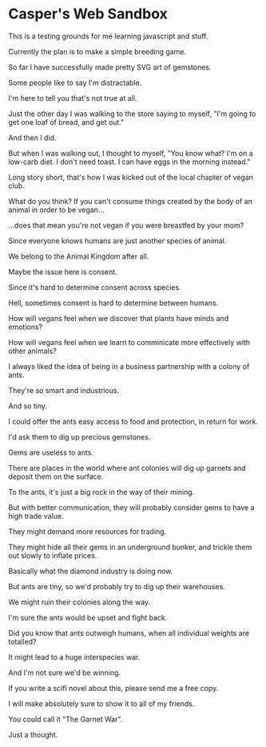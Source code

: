 # Casper's Web Sandbox
This is a testing grounds for me learning javascript and stuff.

Currently the plan is to make a simple breeding game.

So far I have successfully made pretty SVG art of gemstones.

Some people like to say I'm distractable.

I'm here to tell you that's not true at all.

Just the other day I was walking to the store saying to myself, "I'm going to get one loaf of bread, and get out."

And then I did.

But when I was walking out, I thought to myself, "You know what? I'm on a low-carb diet. I don't need toast. I can have eggs in the morning instead."

Long story short, that's how I was kicked out of the local chapter of vegan club.

What do you think? If you can't consume things created by the body of an animal in order to be vegan...

...does that mean you're not vegan if you were breastfed by your mom?

Since everyone knows humans are just another species of animal.

We belong to the Animal Kingdom after all.

Maybe the issue here is consent.

Since it's hard to determine consent across species.

Hell, sometimes consent is hard to determine between humans.

How will vegans feel when we discover that plants have minds and emotions?

How will vegans feel when we learn to comminicate more effectively with other animals?

I always liked the idea of being in a business partnership with a colony of ants.

They're so smart and industrious.

And so tiny.

I could offer the ants easy access to food and protection, in return for work.

I'd ask them to dig up precious gemstones.

Gems are useless to ants.

There are places in the world where ant colonies will dig up garnets and deposit them on the surface.

To the ants, it's just a big rock in the way of their mining.

But with better communication, they will probably consider gems to have a high trade value.

They might demand more resources for trading.

They might hide all their gems in an underground bunker, and trickle them out slowly to inflate prices.

Basically what the diamond industry is doing now.

But ants are tiny, so we'd probably try to dig up their warehouses.

We might ruin their colonies along the way.

I'm sure the ants would be upset and fight back.

Did you know that ants outweigh humans, when all individual weights are totalled?

It might lead to a huge interspecies war.

And I'm not sure we'd be winning.

If you write a scifi novel about this, please send me a free copy.

I will make absolutely sure to show it to all of my friends.

You could call it "The Garnet War".

Just a thought.
